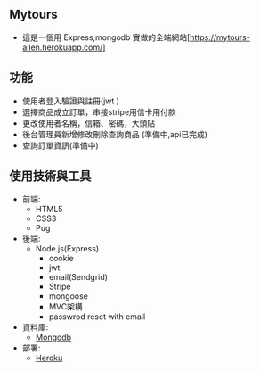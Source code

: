 ## Mytours

* 這是一個用 Express,mongodb 實做的全端網站[https://mytours-allen.herokuapp.com/]

## 功能
* 使用者登入驗證與註冊(jwt )
* 選擇商品成立訂單，串接stripe用信卡用付款
* 更改使用者名稱，信箱、密碼，大頭貼
* 後台管理員新增修改刪除查詢商品 (準備中,api已完成)
* 查詢訂單資訊(準備中)

## 使用技術與工具
* 前端:
    - HTML5
    - CSS3
    - Pug
* 後端:
    - Node.js(Express)
        - cookie
        - jwt
        - email(Sendgrid)
        - Stripe 
        - mongoose
        - MVC架構
        - passwrod reset with email 
* 資料庫:
    - [Mongodb](https://www.mongodb.com/)
* 部署:
    - [Heroku](https://dashboard.heroku.com/)

